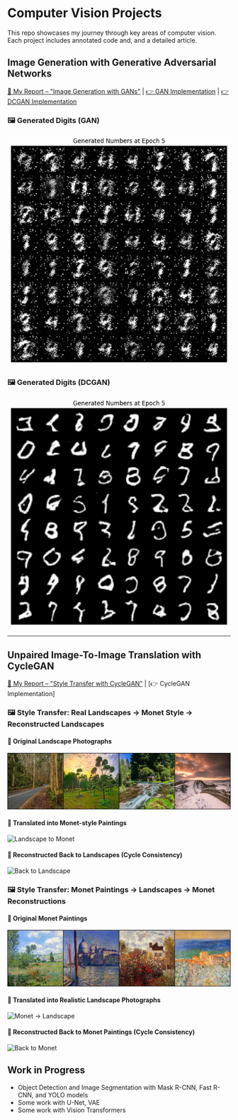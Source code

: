 # Computer Vision Projects

This repo showcases my journey through key areas of computer vision. Each project includes annotated code and, and a detailed article.

## Image Generation with Generative Adversarial Networks  
[📝 My Report – "Image Generation with GANs"](https://github.com/selim-ba/computer-vision/blob/main/cv_adversarial_networks_image_generation.pdf) | [👉 GAN Implementation](https://github.com/selim-ba/computer-vision/blob/main/cv_1_gan.py) | [👉 DCGAN Implementation](https://github.com/selim-ba/computer-vision/blob/main/cv_2_dcgan.py)

### 🖼️ Generated Digits (GAN)
![Generated Digits with my GAN model](https://github.com/selim-ba/computer-vision/blob/main/gif/gan_generation.gif)

### 🖼️ Generated Digits (DCGAN)
![Generated Digits with my DCGAN model](https://github.com/selim-ba/computer-vision/blob/main/gif/dcgan_generation.gif)

----------

## Unpaired Image-To-Image Translation with CycleGAN
[📝 My Report – "Style Transfer with CycleGAN"](https://github.com/selim-ba/computer-vision/blob/main/cv_cyclegan_style_transfer.pdf) | [👉 CycleGAN Implementation]

### 🖼️ Style Transfer: Real Landscapes → Monet Style → Reconstructed Landscapes
#### 🌄 Original Landscape Photographs
![Real Landscape](https://github.com/selim-ba/computer-vision/blob/main/gif/20250804_epoch_100_real_landscape.png)
#### 🎨 Translated into Monet-style Paintings
![Landscape to Monet](https://github.com/selim-ba/computer-vision/blob/main/gif/cyclegan_landscape2monet.gif)
#### 🔁 Reconstructed Back to Landscapes (Cycle Consistency)
![Back to Landscape](https://github.com/selim-ba/computer-vision/blob/main/gif/cyclegan_cycle_landscape.gif)

### 🖼️  Style Transfer: Monet Paintings → Landscapes → Monet Reconstructions
#### 🎨 Original Monet Paintings
![Real Monet](https://github.com/selim-ba/computer-vision/blob/main/gif/20250804_epoch_100_real_monet.png)
#### 🌄 Translated into Realistic Landscape Photographs
![Monet -> Landscape](https://github.com/selim-ba/computer-vision/blob/main/gif/cyclegan_monet2landscape.gif)
#### 🔁 Reconstructed Back to Monet Paintings (Cycle Consistency)
![Back to Monet](https://github.com/selim-ba/computer-vision/blob/main/gif/cyclegan_cycle_monet.gif)

## Work in Progress 
- Object Detection and Image Segmentation with Mask R-CNN, Fast R-CNN, and YOLO models  
- Some work with U-Net, VAE  
- Some work with Vision Transformers 
